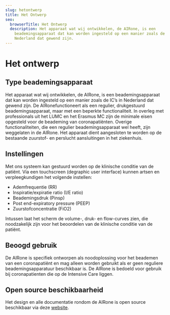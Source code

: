 ```yaml
---
slug: hetontwerp
title: Het Ontwerp
seo:
  browserTitle: Het Ontwerp
  description: Het apparaat wat wij ontwikkelen, de AIRone, is een
    beademingsapparaat dat kan worden ingesteld op een manier zoals de IC’s in
    Nederland dat gewend zijn.
---
```

<!--StartFragment-->

# Het ontwerp

## Type beademingsapparaat

Het apparaat wat wij ontwikkelen, de AIRone, is een beademingsapparaat dat kan worden ingesteld op een manier zoals de IC’s in Nederland dat gewend zijn. De AIRonefunctioneert als een regulier, drukgestuurd beademingsapparaat, maar met een beperkte functionaliteit. In overleg met professionals uit het LUMC en het Erasmus MC zijn de minimale eisen opgesteld voor de beademing van coronapatiënten. Overige functionaliteiten, die een regulier beademingsapparaat wel heeft, zijn weggelaten in de AIRone. Het apparaat dient aangesloten te worden op de bestaande zuurstof- en perslucht aansluitingen in het ziekenhuis.

## Instellingen

Met ons systeem kan gestuurd worden op de klinische conditie van de patiënt. Via een touchscreen (degraphic user interface) kunnen artsen en verpleegkundigen het volgende instellen:

* Ademfrequentie (RR)
* Inspiratie/expiratie ratio (I/E ratio)
* Beademingsdruk (Pinsp)
* Post end-expiratory pressure (PEEP)
* Zuurstofconcentratie (FiO2)

Intussen laat het scherm de volume-, druk- en flow-curves zien, die noodzakelijk zijn voor het beoordelen van de klinische conditie van de patiënt.

## Beoogd gebruik

De AIRone is specifiek ontworpen als noodoplossing voor het beademen van een coronapatiënt en mag alleen worden gebruikt als er geen reguliere beademingsapparatuur beschikbaar is. De AIRone is bedoeld voor gebruik bij coronapatienten die op de Intensive Care liggen.

## Open source beschikbaarheid

Het design en alle documentatie rondom de AIRone is open source beschikbaar via deze [website](https://osf.io/mn7xq/).

<!--EndFragment-->